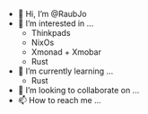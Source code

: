 - 👋 Hi, I’m @RaubJo
- 👀 I’m interested in ...
  - Thinkpads
  - NixOs
  - Xmonad + Xmobar
  - Rust
- 🌱 I’m currently learning ...
  - Rust
- 💞️ I’m looking to collaborate on ...
- 📫 How to reach me ...

<!---
RaubJo/RaubJo is a ✨ special ✨ repository because its `README.md` (this file) appears on your GitHub profile.
You can click the Preview link to take a look at your changes.
--->
